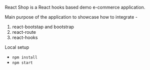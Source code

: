 React Shop is a React hooks based demo e-commerce application.

Main purpose of the application to showcase how to integrate -
1. react-bootstap and bootstrap
2. react-route
3. react-hooks

Local setup
- ``npm install``
- ``npm start``
